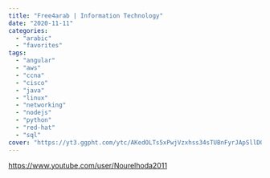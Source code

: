 ```yaml
---
title: "Free4arab | Information Technology"
date: "2020-11-11"
categories:
  - "arabic"
  - "favorites"
tags:
  - "angular"
  - "aws"
  - "ccna"
  - "cisco"
  - "java"
  - "linux"
  - "networking"
  - "nodejs"
  - "python"
  - "red-hat"
  - "sql"
cover: "https://yt3.ggpht.com/ytc/AKedOLTs5xPwjVzxhss34sTUBnFyrJApSllD0pa3oQaOhw=s88-c-k-c0x00ffffff-no-rj"
---
```


https://www.youtube.com/user/Nourelhoda2011
